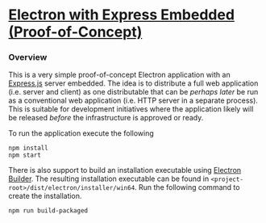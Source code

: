 # [Electron with Express Embedded (Proof-of-Concept)](https://github.com/strisys/electron-express)

### Overview

This is a very simple proof-of-concept Electron application with an [Express.js](http://expressjs.com/) server embedded.  The idea is to distribute a full web application (i.e. server and client) as one distributable that can be *perhaps later* be run as a conventional web application (i.e. HTTP server in a separate process).  This is suitable for development initiatives where the application likely will be released *before* the infrastructure is approved or ready.

To run the application execute the following

	npm install
	npm start

There is also support to build an installation executable using [Electron Builder](https://www.electron.build/).  The resulting installation executable can be found in `<project-root>/dist/electron/installer/win64`.  Run the following command to create the installation.

	npm run build-packaged

